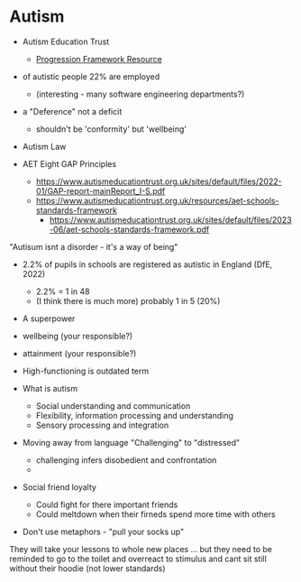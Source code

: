 Autism
======

* Autism Education Trust
    * [Progression Framework Resource](https://www.autismeducationtrust.org.uk/resources/progression-framework)

* of autistic people 22% are employed
    * (interesting - many software engineering departments?)

* a "Deference" not a deficit
    * shouldn't be 'conformity' but 'wellbeing'
* Autism Law

* AET Eight GAP Principles
    * https://www.autismeducationtrust.org.uk/sites/default/files/2022-01/GAP-report-mainReport_I-S.pdf
    * https://www.autismeducationtrust.org.uk/resources/aet-schools-standards-framework
        * https://www.autismeducationtrust.org.uk/sites/default/files/2023-06/aet-schools-standards-framework.pdf


"Autisum isnt a disorder - it's a way of being"

* 2.2% of pupils in schools are registered as autistic in England (DfE, 2022)
    * 2.2% = 1 in 48
    * (I think there is much more) probably 1 in 5 (20%)

* A superpower
* wellbeing (your responsible?)
* attainment (your responsible?)
* High-functioning is outdated term

* What is autism
    * Social understanding and communication
    * Flexibility, information processing and understanding
    * Sensory processing and integration


* Moving away from language "Challenging" to "distressed"
    * challenging infers disobedient and confrontation
    * 

* Social friend loyalty
    * Could fight for there important friends
    * Could meltdown when their firneds spend more time with others

* Don't use metaphors - "pull your socks up"

They will take your lessons to whole new places ... but they need to be reminded to go to the toilet and overreact to stimulus and cant sit still without their hoodie (not lower standards)
